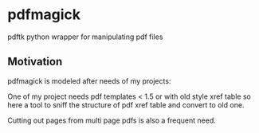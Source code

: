 # pdfmagick
pdftk python wrapper for manipulating pdf files

## Motivation
pdfmagick is modeled after needs of my projects:

One of my project needs pdf templates < 1.5 or with old style xref table
so here a tool to sniff the structure of pdf xref table and convert to old one.

Cutting out pages from multi page pdfs is also a frequent need.


